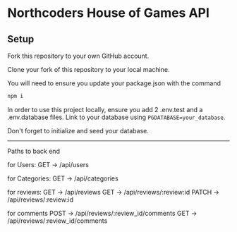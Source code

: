 # Northcoders House of Games API

## Setup

Fork this repository to your own GitHub account.

Clone your fork of this repository to your local machine.

You will need to ensure you update your package.json with the command

```zsh
npm i
```

In order to use this project locally, ensure you add 2 .env.test and a .env.database files. Link to your database using `PGDATABASE=your_database`.

Don't forget to initialize and seed your database.

---

Paths to back end

for Users:
GET -> /api/users

for Categories:
GET -> /api/categories

for reviews:
GET -> /api/reviews
GET -> /api/reviews/:review:id
PATCH -> /api/reviews/:review:id

for comments
POST -> /api/reviews/:review_id/comments
GET -> /api/reviews/:review_id/comments